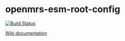 # openmrs-esm-root-config

[![Build Status](https://travis-ci.org/openmrs/openmrs-esm-root-config.svg?branch=master)](https://travis-ci.org/openmrs/openmrs-esm-root-config)

[Wiki documentation](https://wiki.openmrs.org/display/projects/openmrs-esm-root-config)

